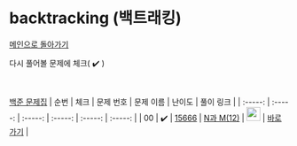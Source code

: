 # backtracking (백트래킹)

[메인으로 돌아가기](https://github.com/dmswldk28/baekjoon)

다시 풀어볼 문제에 체크( :heavy_check_mark: )

<br>


[백준 문제집](https://www.acmicpc.net/problemset?sort=ac_desc&algo=5)
|          순번          |        체크         |        문제 번호         |        문제 이름         |         난이도          |        풀이 링크         |
| :-----: | :-----: | :-----: | :-----: | :-----: | :-----: |
| 00 |  :heavy_check_mark:  | <a href="https://www.acmicpc.net/problem/15666" target="_blank">15666</a> | <a href="https://www.acmicpc.net/problem/15666" target="_blank">N과 M(12)</a> | <img height="25px" width="25px" src="https://static.solved.ac/tier_small/9.svg"/> | <a href="./../backtracking/S2_15666.java">바로가기</a> |